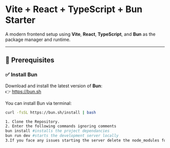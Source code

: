 # Vite + React + TypeScript + Bun Starter

A modern frontend setup using **Vite**, **React**, **TypeScript**, and **Bun** as the package manager and runtime.

---

## 🔧 Prerequisites

### ✅ Install Bun

Download and install the latest version of **Bun**:  
👉 https://bun.sh

You can install Bun via terminal:

```bash
curl -fsSL https://bun.sh/install | bash
````

```bash
1. Clone the Repository.
2. Enter the following commands ignoring comments
bun install #installs the project dependancies
bun run dev #starts the development server locally
3.If you face any issues starting the server delete the node_modules folder and run - bun install
```
